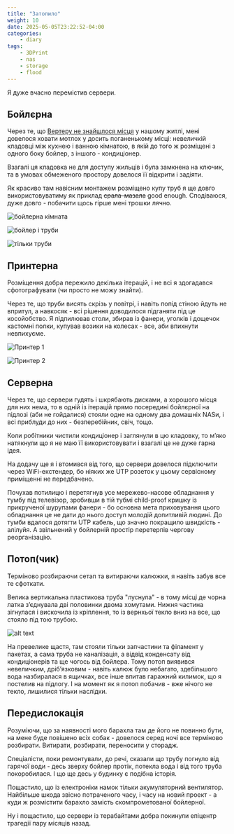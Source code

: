 ```yaml
---
title: "Затопило"
weight: 10
date: 2025-05-05T23:22:52-04:00
categories:
    - diary
tags:
    - 3DPrint
    - nas
    - storage
    - flood
---
```

Я дуже вчасно перемістив сервери.
<!--more-->

## Бойлєрна

Через те, що [Вертеру не знайшлося місця](/docs/projects/server-shelf/) у нашому житлі, мені довелося ховати мотлох у досить поганенькому місці: невеличкій кладовці між кухнею і ванною кімнатою, в якій до того ж розміщені з одного боку бойлер, з іншого - кондиціонер.

Взагалі ця кладовка не для доступу жильців і була замкнена на ключик, та в умовах обмеженого простору довелося її відкрити і задіяти.

Як красиво там навісним монтажем розміщено купу труб я ще довго використовуватиму як приклад ~~срала-мазала~~ good enough. Сподіваюся, дуже довго - побачити щось гірше мені трошки лячно.

![бойлерна кімната](01-boiler-room.png)

![бойлер і труби](02-pipes.png)

![тільки труби](03-pipes.png)

## Принтерна

Розміщення добра пережило декілька ітерацій, і не всі я здогадався сфотографувати (чи просто не можу знайти).

Через те, що труби висять скрізь у повітрі, і навіть попід стіною йдуть не впритул, а навкосяк - всі рішення доводилося підганяти під це косойобство. Я підпилював столи, збирав із фанери, уголків і дощечок кастомні полки, купував возики на колесах - все, аби впихнути невпихуєме.

![Принтер 1](04-printer.png)

![Принтер 2](05-printers.png)

## Серверна

Через те, що сервери гудять і шкрябають дисками, а хорошого місця для них нема, то в одній із ітерацій прямо посередині бойлєрної на підлозі (аби не гойдалися) стояли одне на одному два домашніх NASи, і всі приблуди до них - безперебійник, свіч, тощо.

Коли робітники чистили кондиціонер і заглянули в цю кладовку, то мʼяко натякнули що я не маю її використовувати і взагалі це не дуже гарна ідея.

На додачу ще я і втомився від того, що сервери довелося підключити через WiFi-екстендер, бо ніяких же UTP розеток у цьому сервісному приміщенні не передбачено.

Почухав потилицю і перетягнув усе мережево-насове обладнання у тумбу під телевізор, зробивши в тій тубмі child-proof кришку із прикрученої шурупами фанери - бо основна мета приховування цього обладнання це не дати до нього доступ молодій допитливій людині.
До тумби вдалося дотягти UTP кабель, що значно покращило швидкість - алілуйя. А звільнений у бойлерній простір перетерпів чергову реорганізацію.

## Потоп(чик)

Терміново розбираючи сетап та витираючи калюжки, я навіть забув все те сфоткати.

Велика вертикальна пластикова труба "луснула" - в тому місці де чорна латка зʼєднувала дві половинки двома хомутами. Нижня частина зігнулася і вискочила із кріплення, то із вернхьої текло вниз на все, що стояло під тою трубою.

![alt text](06-broken.png)

На превелике щастя, там стояли тільки запчастини та філамент у пакетах, а сама труба не каналізація, а відвід конденсату від кондиціонерів та ще чогось від бойлера. Тому потоп виявився невеличким, дрібʼязковим - навіть калюж було небагато, здебільшого вода назбиралася в ящичках, все інше впитав гаражний килимок, що я постелив на підлогу. І на момент як я потоп побачив - вже нічого не текло, лишилися тільки наслідки.

## Передислокація

Розуміючи, що за наявності мого барахла там де його не повинно бути, на мене буде повішено всіх собак - довелося серед ночі все терміново розбирати. Витирати, розбирати, переносити у сторадж.

Спеціалісти, поки ремонтували, до речі, сказали що трубу погнуло від гарячої води - десь зверху бойлер протік, потекла вода і від того труба покоробилася. І що ще десь у будинку є подібна історія.

Пощастило, що із електроніки намок тільки акумуляторний вентилятор. Найбільше шкода звісно потраченого часу, і часу на новий проект - а куди ж розмістити барахло замість скомпрометованої бойлерної.

Ну і пощастило, що сервери із терабайтами добра покинули епіцентр трагедії пару місяців назад.

